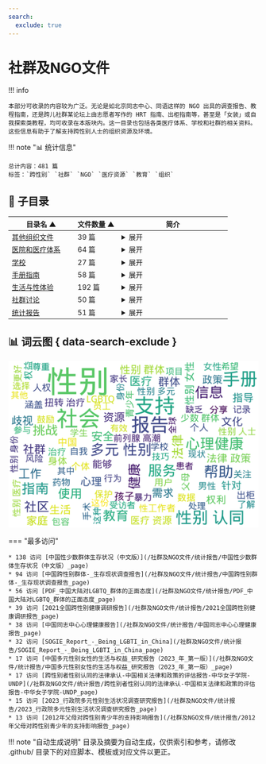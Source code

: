```yaml
---
search:
  exclude: true
---
```


# 社群及NGO文件


!!! info

    本部分可收录的内容较为广泛。无论是如北京同志中心、同语这样的 NGO 出具的调查报告、教程指南，还是跨儿社群某论坛上由志愿者写作的 HRT 指南、出柜指南等，甚至是「女装」或自我探索类教程，均可收录在本版块内。这一目录也包括各类医疗体系、学校和社群的相关资料。这些信息有助于了解支持跨性别人士的组织资源及环境。



!!! note "📊 统计信息"

    总计内容：481 篇
    标签：`跨性别` `社群` `NGO` `医疗资源` `教育` `组织`



## 📁 子目录

<table>
<thead><tr>
<th style="width: 30%" data-sortable="true" data-sort-direction="asc" data-sort-type="text">目录名 ▲</th>
<th style="width: 20%" data-sortable="true" data-sort-direction="asc" data-sort-type="text">文件数量 ▲</th>
<th style="width: 50%">简介</th>
</tr></thead>
<tbody>
<tr data-name="其他组织文件" data-count="39" data-date="0000-00-00">
                <td><a href="其他组织文件" class="md-button">其他组织文件</a></td>
                <td class="count-cell">39 篇</td>
                <td class="description-cell"><details markdown>
                    <summary>展开</summary>
                    <div class="description">
                        这一目录包含关于跨性别群体的统计报告和资料指南，旨在提供有效的资源和数据支持，帮助人们更好地理解和关注跨性别群体的需求与现状。
                        <br>文件数量：39 篇
                    </div>
                </details></td>
            </tr>
<tr data-name="医院和医疗体系" data-count="64" data-date="0000-00-00">
                <td><a href="医院和医疗体系" class="md-button">医院和医疗体系</a></td>
                <td class="count-cell">64 篇</td>
                <td class="description-cell"><details markdown>
                    <summary>展开</summary>
                    <div class="description">
                        此目录收录了与跨性别相关的医院及医疗体系信息，例如医疗资源、医院政策及医疗经验分享等。这些资料可帮助跨性别者了解医疗服务的可获得性和具体体验。
                        <br>文件数量：64 篇
                    </div>
                </details></td>
            </tr>
<tr data-name="学校" data-count="27" data-date="0000-00-00">
                <td><a href="学校" class="md-button">学校</a></td>
                <td class="count-cell">27 篇</td>
                <td class="description-cell"><details markdown>
                    <summary>展开</summary>
                    <div class="description">
                        该目录包含与学校及教育相关的跨性别社群和非政府组织的文件。这些文件可能涵盖学校内的支持资源、跨性别学生的权益保护信息、教育政策的变革等内容，以推动对跨性别群体的理解和接纳。
                        <br>文件数量：27 篇
                    </div>
                </details></td>
            </tr>
<tr data-name="手册指南" data-count="58" data-date="0000-00-00">
                <td><a href="手册指南" class="md-button">手册指南</a></td>
                <td class="count-cell">58 篇</td>
                <td class="description-cell"><details markdown>
                    <summary>展开</summary>
                    <div class="description">
                        该目录下收录的资料主要是关于跨性别医疗照护、法律政策和社会环境的内容，致力于为跨性别群体提供实用信息与支持。，《2022版跨性别医疗照护手册》是一份综合性的指南，为跨性别个体在医疗体系中的经历提供了详细的理解，并涵盖激素治疗、手术选择及法律权益等方面的重要信息。手册通过多位跨性别人士的真实故事，揭示了他们可能面临的现实挑战，借此希望提高医疗界的敏感性和包容性。该手册汇集了多个医疗资源链接，帮助跨性别个体更好地获得所需的支持与服务。

《Gossip Boys and Girls》则为香港的跨性别人士提供了丰富的文化与社会环境探讨，强调跨性别者身份与性倾向的复杂性，并反映了他们在传统文化下所遭遇到的挣扎与误解。它不仅试图促进对跨性别群体的理解，还讨论了相关个案以展示文化背景对跨性别个体的影响。《BSA指南：有关性别认同问题的投诉》为公众和媒体提供了关于性别认同的重要指导，指明媒体在报道相关话题时需保持敏感与谨慎，确保不再中伤或误解跨性别群体。

文献中频繁提及的激素替代疗法（HRT）相关资料则深入探讨了为跨性别女性提供的激素治疗方式与考虑事项，确保患者在接受治疗时能具备充分的知识与准备。而数字暴力的报道指南则着重于如何在新闻报道中处理针对性别群体的暴力问题，强调了媒体在面对这些敏感话题时的道德责任。

从《社群指南：性少数性工作者经历的恐同与恐跨性别》到《反暴力手册》，目录内容涵盖了跨性别者所面临的多重社会问题与健康挑战，明确了法律改革与社会支持的重要性。整体而言，该目录不仅着眼于医疗与法律的交集，更强调跨性别群体在社会环境中的生存状况，通过各种手册与指南促进理解与积极变革，为跨性别个体提供支持与希望。
                        <br>文件数量：58 篇
                    </div>
                </details></td>
            </tr>
<tr data-name="生活与性体验" data-count="192" data-date="0000-00-00">
                <td><a href="生活与性体验" class="md-button">生活与性体验</a></td>
                <td class="count-cell">192 篇</td>
                <td class="description-cell"><details markdown>
                    <summary>展开</summary>
                    <div class="description">
                        该目录包含关于生活与性体验的多个文件，旨在为跨性别者提供实用的知识与技能，促进性健康与身体认知。文件内容涵盖了肌肉控制、性愉悦技巧、身体认知、心理适应等方面。具体来说，包括PC肌的收缩分解、如何进行会阴按摩、乳首的开发技巧以及伪声与伪娘训练的方法。这些内容不仅帮助跨性别者了解和掌控自己的身体，还提供了一系列实践指导，旨在支持他们的生活质量与性体验。其中还涉及如何理解和参与性愉悦的多样性实践，秉持对个人身体和性别身份的尊重与认同。
                        <br>文件数量：192 篇
                    </div>
                </details></td>
            </tr>
<tr data-name="社群讨论" data-count="50" data-date="0000-00-00">
                <td><a href="社群讨论" class="md-button">社群讨论</a></td>
                <td class="count-cell">50 篇</td>
                <td class="description-cell"><details markdown>
                    <summary>展开</summary>
                    <div class="description">
                        该目录包含了与跨性别社群相关的组织和非政府组织（NGO）的信息，包括中国大陆及海外的社群动态和资源。
                        <br>文件数量：50 篇
                    </div>
                </details></td>
            </tr>
<tr data-name="统计报告" data-count="51" data-date="0000-00-00">
                <td><a href="统计报告" class="md-button">统计报告</a></td>
                <td class="count-cell">51 篇</td>
                <td class="description-cell"><details markdown>
                    <summary>展开</summary>
                    <div class="description">
                        本目录包含关于跨性别群体及多元性别相关统计报告和研究的文件，旨在提供深入分析和数据支持，以帮助了解跨性别及多元性别者在各种社会环境下的生活和面临的挑战。，《2012年父母对跨性别青少年的支持影响报告》探讨了家庭支持如何影响跨性别青少年的心理健康和生活满意度，强调了接纳对青少年情绪与社会适应的重要性。《2013年扭转治疗调查报告》深入分析了扭转治疗对同志群体的心理社会影响，强调这种治疗的无效性和潜在危害，引发对该治疗必要性的质疑。《2015年亚太催化剂-北京上海跨性别女性性工作者生活状况调查》和《2016年愛滋病預防項目指標調查報告-男跨女跨性别人士》则着重揭示了跨性别性工作者和男跨女跨性别者面对的法律、医疗和社会支持挑战，尤其在健康服务和生活条件方面的困境。《2017年中国跨性别人口综合调查报告》则是全国性统计调查，旨在通过数据分析促进针对跨性别者权利的社会认识与政策倡导。接下来的报告如《2020年跨性别就业与职场调查报告》和《2021全国跨性别健康调研报告》，聚焦于跨性别者在职场以及健康方面的状况，揭示了就业歧视和医疗服务不足的问题，从而为更包容的社会政策提供建议。《2023年行政院多元性别生活状况调查研究报告》分析了多元性别群体在台湾的生活现状，强调了社会支持的重要性以及对歧视的应对机制。《我想保留天生的模样_美国双性儿童遭受的非医疗必要手术》和《跨性别人士在保安部门遇到的性骚扰》强调了特定人群（如双性儿童和跨性别者）在社会与法律环境中的特定挑战，提出了对改善政策和社会认知的需求。这些报告对理解跨性别与多元性别群体的现状至关重要。
                        <br>文件数量：51 篇
                    </div>
                </details></td>
            </tr>
</tbody>
</table>


## 📊 词云图 { data-search-exclude }

![词云图](abstracts_wordcloud.png)


<script>
const sortFunctions = {
    year: (a, b, direction) => {
        a = a === '未知' ? '0000' : a;
        b = b === '未知' ? '0000' : b;
        return direction === 'desc' ? b.localeCompare(a) : a.localeCompare(b);
    },
    count: (a, b, direction) => {
        const aNum = parseInt(a.match(/\d+/)?.[0] || '0');
        const bNum = parseInt(b.match(/\d+/)?.[0] || '0');
        return direction === 'desc' ? bNum - aNum : aNum - bNum;
    },
    text: (a, b, direction) => {
        return direction === 'desc' 
            ? b.localeCompare(a, 'zh-CN') 
            : a.localeCompare(b, 'zh-CN');
    }
};

document.addEventListener('DOMContentLoaded', function() {
    document.querySelectorAll('th[data-sortable="true"]').forEach(th => {
        th.style.cursor = 'pointer';
        th.addEventListener('click', () => sortTable(th));
        
        if (th.getAttribute('data-sort-direction')) {
            sortTable(th, true);
        }
    });
});

function sortTable(th, isInitial = false) {
    const table = th.closest('table');
    const tbody = table.querySelector('tbody');
    const colIndex = Array.from(th.parentNode.children).indexOf(th);
    
    // Store original rows with their sort values
    const rowsWithValues = Array.from(tbody.querySelectorAll('tr')).map(row => ({
        element: row,
        value: row.children[colIndex].textContent.trim(),
        html: row.innerHTML
    }));
    
    // Toggle or set initial sort direction
    const currentDirection = th.getAttribute('data-sort-direction');
    const direction = isInitial ? currentDirection : (currentDirection === 'desc' ? 'asc' : 'desc');
    
    // Update sort indicators
    th.closest('tr').querySelectorAll('th').forEach(header => {
        if (header !== th) {
            header.textContent = header.textContent.replace(/ [▼▲]$/, '');
            header.removeAttribute('data-sort-direction');
        }
    });
    
    th.textContent = th.textContent.replace(/ [▼▲]$/, '') + (direction === 'desc' ? ' ▼' : ' ▲');
    th.setAttribute('data-sort-direction', direction);
    
    // Get sort function based on column type
    const sortType = th.getAttribute('data-sort-type') || 'text';
    const sortFn = sortFunctions[sortType] || sortFunctions.text;
    
    // Sort rows
    rowsWithValues.sort((a, b) => sortFn(a.value, b.value, direction));
    
    // Clear and rebuild tbody
    tbody.innerHTML = '';
    rowsWithValues.forEach(row => {
        const tr = document.createElement('tr');
        tr.innerHTML = row.html;
        tbody.appendChild(tr);
    });
}

</script>
 

<div class="grid" markdown>

=== "最多访问"

    * 138 访问 [中国性少数群体生存状况（中文版）](/社群及NGO文件/统计报告/中国性少数群体生存状况（中文版）_page)
    * 94 访问 [中国跨性别群体-_生存现状调查报告](/社群及NGO文件/统计报告/中国跨性别群体-_生存现状调查报告_page)
    * 56 访问 [PDF_中国大陆对LGBTQ_群体的正面态度](/社群及NGO文件/统计报告/PDF_中国大陆对LGBTQ_群体的正面态度_page)
    * 39 访问 [2021全国跨性别健康调研报告](/社群及NGO文件/统计报告/2021全国跨性别健康调研报告_page)
    * 38 访问 [中国同志中心心理健康报告](/社群及NGO文件/统计报告/中国同志中心心理健康报告_page)
    * 32 访问 [SOGIE_Report_-_Being_LGBTI_in_China](/社群及NGO文件/统计报告/SOGIE_Report_-_Being_LGBTI_in_China_page)
    * 17 访问 [中国多元性别女性的生活与权益_研究报告（2023_年_第一版）](/社群及NGO文件/统计报告/中国多元性别女性的生活与权益_研究报告（2023_年_第一版）_page)
    * 17 访问 [跨性别者性别认同的法律承认-中国相关法律和政策的评估报告-中华女子学院-UNDP](/社群及NGO文件/统计报告/跨性别者性别认同的法律承认-中国相关法律和政策的评估报告-中华女子学院-UNDP_page)
    * 15 访问 [2023_行政院多元性别生活状况调查研究报告](/社群及NGO文件/统计报告/2023_行政院多元性别生活状况调查研究报告_page)
    * 13 访问 [2012年父母对跨性别青少年的支持影响报告](/社群及NGO文件/统计报告/2012年父母对跨性别青少年的支持影响报告_page)



</div>


!!! note "自动生成说明"
    目录及摘要为自动生成，仅供索引和参考，请修改 .github/ 目录下的对应脚本、模板或对应文件以更正。
